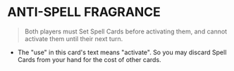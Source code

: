 # ANTI-SPELL FRAGRANCE

> Both players must Set Spell Cards before activating them, and cannot activate them until their next turn.

*   The "use" in this card's text means "activate". So you may discard Spell Cards from your hand for the cost of other cards.
